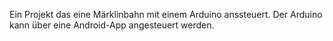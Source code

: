 Ein Projekt das eine Märklinbahn mit einem Arduino anssteuert. Der Arduino kann über eine Android-App angesteuert werden.

